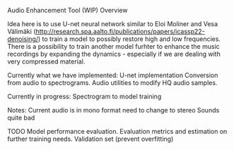 Audio Enhancement Tool (WIP)
Overview

Idea here is to use U-net neural network similar to Eloi Moliner and Vesa Välimäki (http://research.spa.aalto.fi/publications/papers/icassp22-denoising/) to train a model to possibly restore high and low frequencies.
There is a possibility to train another model furhter to enhance the music recordings by expanding the dynamics - especially if we are dealing with very compressed material.


Currently what we have implemented:
U-net implementation
Conversion from audio to spectrograms.
Audio utilities to modify HQ audio samples.

Currently in progress:
Spectrogram to model training

Notes: 
Current audio is in mono format need to change to stereo
Sounds quite bad



TODO
Model performance evaluation.
Evaluation metrics and estimation on further training needs.
Validation set (prevent overfitting)
